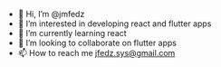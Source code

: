 - 👋 Hi, I’m @jmfedz
- 👀 I’m interested in developing react and flutter apps
- 🌱 I’m currently learning react
- 💞️ I’m looking to collaborate on flutter apps
- 📫 How to reach me jfedz.sys@gmail.com


